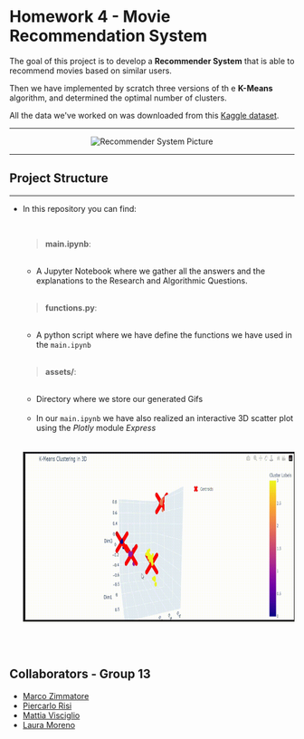 # **Homework 4 - Movie Recommendation System**

The goal of this project is to develop a **Recommender System** that is able to recommend movies based on similar users.

Then we have implemented by scratch three versions of th e **K-Means** algorithm, and determined the optimal number of clusters.

All the data we've worked on was downloaded from this [Kaggle dataset](https://www.kaggle.com/datasets/grouplens/movielens-20m-dataset?select=rating.csv).
___
<div style="text-align: center;">
  <img src="https://camo.githubusercontent.com/6ec1c674287af1e3a36028abbce44d4a011f48e37c612e98be29ac1c5e339617/68747470733a2f2f6d6f7669656c656e732e6f72672f696d616765732f736974652f6d61696e2d73637265656e2e706e67" alt="Recommender System Picture"/>
</div> 

____

## **Project Structure**
___
- In this repository you can find:

    <br>


  > __main.ipynb__:
  
    <br>

    
    - A Jupyter Notebook where we gather all the answers and the explanations to the Research and Algorithmic Questions.
 
    <br>
     
  > __functions.py__:
    
    <br>

    - A python script where we have define the functions we have used in the `main.ipynb`
    
    <br>

  > __assets/__:

    <br>

    - Directory where we store our generated Gifs

    <br>

  - In our `main.ipynb` we have also realized an interactive 3D scatter plot using the *Plotly* module *Express*
   <br><br><br>
  <div align="center">
  <img src="assets/3DScatterPlot.gif" alt="Video GIF" width = "600" height = "300">
</div>
 <br><br>



## **Collaborators - Group 13**
- [Marco Zimmatore](https://github.com/zimmy11)
- [Piercarlo Risi](https://github.com/PierSerj)
- [Mattia Visciglio](https://github.com/MattiaV00)
- [Laura Moreno](https://github.com/lamorenod)
